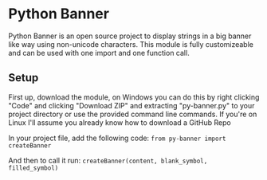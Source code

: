 # Python Banner
Python Banner is an open source project to display strings in a big banner like way using non-unicode characters.
This module is fully customizeable and can be used with one import and one function call.

## Setup
First up, download the module, on Windows you can do this by right clicking "Code" and clicking "Download ZIP" and extracting "py-banner.py" to your project directory or use the provided command line commands. If you're on Linux I'll assume you already know how to download a GitHub Repo

In your project file, add the following code:
`from py-banner import createBanner`

And then to call it run:
`createBanner(content, blank_symbol, filled_symbol)`
